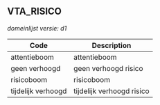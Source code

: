 ## VTA_RISICO

*domeinlijst versie: d1* 

 |Code |Description	|
|	---	|	---	|
| attentieboom | attentieboom |
| geen verhoogd  | geen verhoogd risico |
| risicoboom | risicoboom |
| tijdelijk verhoogd  | tijdelijk verhoogd risico |
